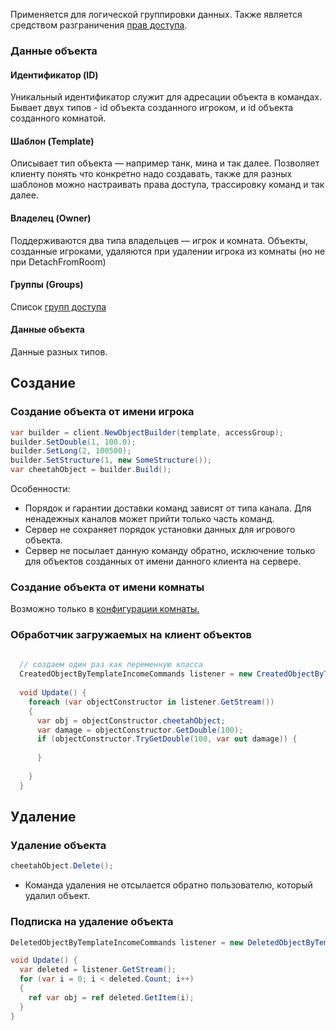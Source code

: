 Применяется для логической группировки данных. Также является средством
разграничения [прав доступа](/components/relay/configuration/permissions/).

### Данные объекта

#### Идентификатор (ID)

Уникальный идентификатор служит для адресации объекта в командах. Бывает двух типов - id объекта созданного игроком, и
id объекта созданного комнатой.

#### Шаблон (Template)

Описывает тип объекта — например танк, мина и так далее. Позволяет клиенту понять что конкретно надо создавать, также
для разных шаблонов можно настраивать права доступа, трассировку команд и так далее.

#### Владелец (Owner)

Поддерживаются два типа владельцев — игрок и комната. Объекты, созданные игроками, удаляются при удалении игрока из
комнаты (но не при DetachFromRoom)

#### Группы (Groups)

Список [групп доступа](/components/relay/configuration/permissions/)

#### Данные объекта

Данные разных типов.

## Создание

### Создание объекта от имени игрока

```csharp    
var builder = client.NewObjectBuilder(template, accessGroup);
builder.SetDouble(1, 100.0);
builder.SetLong(2, 100500);
builder.SetStructure(1, new SomeStructure());
var cheetahObject = builder.Build();
```

Особенности:

- Порядок и гарантии доставки команд зависят от типа канала. Для ненадежных каналов может прийти только часть команд.
- Сервер не сохраняет порядок установки данных для игрового объекта.
- Сервер не посылает данную команду обратно, исключение только для объектов созданных от имени данного клиента на
  сервере.

### Создание объекта от имени комнаты

Возможно только в [конфигурации комнаты.](/components/relay/configuration/room/)

### Обработчик загружаемых на клиент объектов

```csharp
  
  // создаем один раз как переменную класса
  CreatedObjectByTemplateIncomeCommands listener = new CreatedObjectByTemplateIncomeCommands(client, template);
  
  void Update() {
    foreach (var objectConstructor in listener.GetStream())
    {
      var obj = objectConstructor.cheetahObject;
      var damage = objectConstructor.GetDouble(100);
      if (objectConstructor.TryGetDouble(100, var out damage)) {
      
      }
      
    }
  }
```

## Удаление

### Удаление объекта

```csharp
cheetahObject.Delete();
```
- Команда удаления не отсылается обратно пользователю, который удалил объект.

### Подписка на удаление объекта

```csharp
DeletedObjectByTemplateIncomeCommands listener = new DeletedObjectByTemplateIncomeCommands(client, template);

void Update() {
  var deleted = listener.GetStream();
  for (var i = 0; i < deleted.Count; i++)
  {
    ref var obj = ref deleted.GetItem(i);
  }
}        
```
